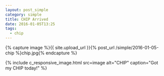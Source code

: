 ```yaml
---
layout: post_simple
category: simple
title: CHIP Arrived
date: 2016-01-05T13:25
tags:
  - chip
---
```


{% capture image %}{{ site.upload_url }}{% post_url /simple/2016-01-05-chip %}chip.jpg{% endcapture %}

{% include c_responsive_image.html src=image alt="CHIP" caption="Got my CHIP today!" %}

